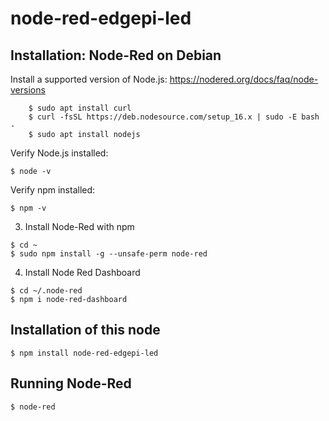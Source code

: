 # node-red-edgepi-led

## Installation: Node-Red on Debian
Install a supported version of Node.js: https://nodered.org/docs/faq/node-versions
```
    $ sudo apt install curl
    $ curl -fsSL https://deb.nodesource.com/setup_16.x | sudo -E bash -
    $ sudo apt install nodejs
```
   Verify Node.js installed: 
```
$ node -v
```
   Verify npm installed: 
```
$ npm -v
```
3. Install Node-Red with npm
```
$ cd ~
$ sudo npm install -g --unsafe-perm node-red
```

4. Install Node Red Dashboard
```
$ cd ~/.node-red
$ npm i node-red-dashboard
```

## Installation of this node
```
$ npm install node-red-edgepi-led
```

## Running Node-Red
```
$ node-red
```
